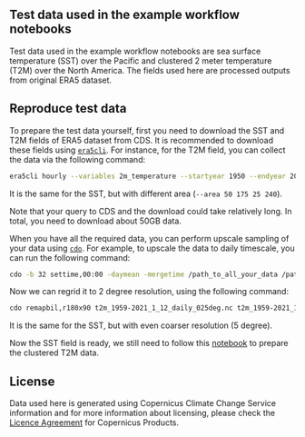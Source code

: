 ## Test data used in the example workflow notebooks

Test data used in the example workflow notebooks are sea surface temperature (SST) over the Pacific and clustered 2 meter temperature (T2M) over the North America. The fields used here are processed outputs from original ERA5 dataset.

## Reproduce test data

To prepare the test data yourself, first you need to download the SST and T2M fields of ERA5 dataset from CDS. It is recommended to download these fields using [`era5cli`](https://era5cli.readthedocs.io/en/stable/). For instance, for the T2M field, you can collect the data via the following command:

```sh
era5cli hourly --variables 2m_temperature --startyear 1950 --endyear 2021 --area 70 225 30 300
```

It is the same for the SST, but with different area (`--area 50 175 25 240`).

Note that your query to CDS and the download could take relatively long. In total, you need to download about 50GB data.

When you have all the required data, you can perform upscale sampling of your data using [`cdo`](https://code.mpimet.mpg.de/projects/cdo/). For example, to upscale the data to daily timescale, you can run the following command:

```sh
cdo -b 32 settime,00:00 -daymean -mergetime /path_to_all_your_data /path_to_your_output_dir/t2m_1959-2021_1_12_daily_025deg.nc
```

Now we can regrid it to 2 degree resolution, using the following command:

```sh
cdo remapbil,r180x90 t2m_1959-2021_1_12_daily_025deg.nc t2m_1959-2021_1_12_daily_2deg.nc
```

It is the same for the SST, but with even coarser resolution (5 degree).

Now the SST field is ready, we still need to follow this [notebook](./prepare_test_data.ipynb) to prepare the clustered T2M data.

## License
Data used here is generated using Copernicus Climate Change Service information and for more information about licensing, please check the [Licence Agreement](https://cds.climate.copernicus.eu/cdsapp/#!/terms/licence-to-use-copernicus-products) for Copernicus Products.